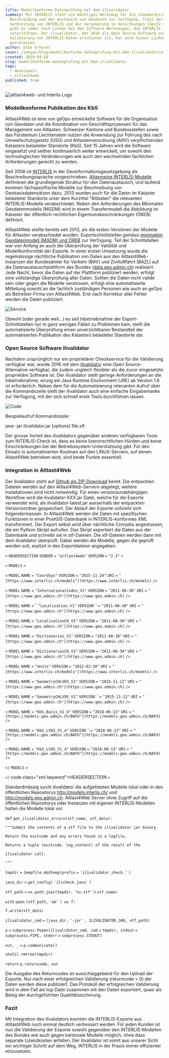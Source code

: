 ```yaml
---
title: Modellkonforme Datenprüfung mit dem ilivalidator
summary: Mit INTERLIS steht ein mächtiges Werkzeug für die standardisierte
  Beschreibung und den Austausch von Geodaten zur Verfügung. Trotz der weiten
  Verbreitung von INTERLIS und der Verankerung in Verordnungen (GeoIV-swisstopo)
  gibt es immer noch Lücken bei den Software-Werkzeugen, die INTERLIS
  unterstützen. Der ilivalidator, der 2016 als Open Source-Software zur
  Validierung von INTERLIS-Daten erschienen ist, hat eine dieser Lücken
  geschlossen.
author: Elke Erhardt
cover: /images/blog/modellkonforme-datenprufung-mit-dem-ilivalidator/altlast4web_0.png
created: 2019-04-16
slug: modellkonforme-datenprufung-mit-dem-ilivalidator
tags:
  - developers
  - altlast4web
published: true
---
```

![](/images/blog/modellkonforme-datenprufung-mit-dem-ilivalidator/altlast4web%20_%20Interlis_0.png "altlast4web- und Interlis Logo")

  
  
  
  

### Modellkonforme Publikation des KbS

Altlast4Web ist eine von geOps entwickelte Software für die Organisation von Geodaten und die Koordination von Geschäftsprozessen für das Management von Altlasten. Schweizer Kantone und Bundessstellen sowie das Fürstentum Liechtenstein nutzen die Anwendung zur Führung des nach Umweltschutzgesetz (USG) und Altlastenverordnung (AltlV) verpflichtenden Katasters belasteter Standorte (KbS). Seit 15 Jahren wird die Software eingesetzt und seither kontinuierlich weiter entwickelt, um sowohl den technologischen Veränderungen wie auch den wechselnden fachlichen Anforderungen gerecht zu werden.

Seit 2008 ist [INTERLIS](https://www.interlis.ch/) in der Geoinformationsgesetzgebung als Beschreibungssprache vorgeschrieben. [Allgemeine INTERLIS-Modelle](http://models.geo.admin.ch/BAFU/) definieren die grundlegende Struktur für den Datenaustausch, und laufend kommen fachspezifische Modelle zur Beschreibung von Geobasisdatensätzen dazu. 2013 wurden auch für die Daten im Kataster belasteter Standorte unter dem Kurztitel "Altlasten" die relevanten INTERLIS-Modelle verabschiedet. Neben den Anforderungen des Minimalen Geodatenmodells (MGDM) wird in einem Transfermodell die Abbildung im Kataster der öffentlich-rechtlichen Eigentumsbeschränkungen (ÖREB) definiert.

Altlast4Web stellte bereits seit 2013, als die ersten Versionen der Modelle für Altlasten verabschiedet wurden, Exportschnittstellen gemäss [minimalem Geodatenmodell (MGDM) und ÖREB](https://www.bafu.admin.ch/bafu/de/home/zustand/daten/geodatenmodelle/altlasten--geodatenmodelle.html) zur Verfügung. Teil der Schnittstellen war von Anfang an auch die Überprüfung der Validität und Modellkonformität der Exporte. In einer ersten Umsetzung wurde die regelmässige nächtliche Publikation von Daten aus den Altlast4Web-Instanzen der Bundesämter für Verkehr (BAV) und Zivilluftfahrt (BAZL) auf die Datenaustauschplattform des Bundes ([data.geo.admin.ch](https://data.geo.admin.ch/)) realisiert. Jede Nacht, bevor die Daten auf der Plattform publiziert werden, erfolgt eine vollständige Überprüfung aller Daten. Sollten die Daten nicht valide sein oder gegen die Modelle verstossen, erfolgt eine automatisierte Mitteilung sowohl an die fachlich zuständigen Personen wie auch an geOps als Betreiber-Firma von Altlast4Web. Erst nach Korrektur aller Fehler werden die Daten publiziert.

![](/images/blog/modellkonforme-datenprufung-mit-dem-ilivalidator/service.png "Service")

Obwohl (oder gerade weil...) es seit Inbetriebnahme der Export-Schnittstellen nur in ganz wenigen Fällen zu Problemen kam, stellt die automatisierte Überprüfung einen unverzichtbaren Bestandteil der automatisierten Publikation des Katasters belasteter Standorte dar.

### Open Source Software ilivalidator

Nachdem ursprünglich nur ein proprietärer Checkservice für die Validierung verfügbar war, wurde 2016 mit dem [ilivalidator](https://github.com/claeis/ilivalidator) eine Open Source-Alternative verfügbar, die zudem ungleich flexibler als die zuvor eingesetzte proprietäre Software ist. Der ilivalidator stellt geringe Anforderungen an die Inbetriebnahme, einzig ein Java Runtime Environment (JRE) ab Version 1.6 ist erforderlich. Neben dem für die Automatisierung relevanten Aufruf über die Kommandozeile stellt der ilivalidator auch eine einfache Eingabemaske zur Verfügung, mit der sich schnell erste Tests durchführen lassen.

![](/images/blog/modellkonforme-datenprufung-mit-dem-ilivalidator/code.png "Code")

Beispielaufruf Kommandozeile:

  
java -jar ilivalidator.jar \[options\] file.xft  
  

Der grosse Vorteil des ilivalidators gegenüber anderen verfügbaren Tools zum INTERLIS-Check ist, dass es keine lizenzrechtlichen Hürden und keine Einschränkungen bei der Betriebssystem-Unterstützung gibt. Für den Einsatz in automatisierten Routinen auf den LINUX-Servern, auf denen Altast4Web betrieben wird, sind beide Punkte essentiell.

### Integration in Altlast4Web

Der ilivalidator steht auf [Github als ZIP-Download](https://github.com/claeis/ilivalidator/releases) bereit. Die entpackten Dateien werden auf den Altlast4Web-Servern abgelegt, weitere Installationen sind nicht notwendig. Für einen versionsunabhängigen Workflow wird die ilivalidator-XXX.jar Datei, welche für die Exporte verwendet wird, als ilivalidator-latest.jar ausserhalb der entpackten Versionsordner gespeichert. Der Ablauf der Exporte vollzieht sich folgendermassen. In Altlast4Web werden die Daten mit spezifischen Funktionen in einer PostGIS-Datenbank in INTERLIS-konformes XML transformiert. Der Export selbst wird über nächtliche Cronjobs angestossen, die ein Python-Skript aufrufen. Das Skript exportiert die Daten aus der Datenbank und schreibt sie in xtf-Dateien. Die xtf-Dateien werden dann mit dem ilivalidator überprüft. Dabei werden die Modelle, gegen die geprüft werden soll, explizit in den Exportdateien angegeben.

  
  

`<` `HEADERSECTION` `SENDER` `=` `"altlast4web"` `VERSION` `=` `"2.3"` `>`

  `<` `MODELS` `>`

  `<` `MODEL` `NAME` `=` `"CoordSys"` `VERSION` `=` `"2015-11-24"` `URI` `=` `"[https://www.interlis.ch/models"](https://www.interlis.ch/models)` `/>`

 `<` `MODEL` `NAME` `=` `"InternationalCodes_V1"` `VERSION` `=` `"2011-08-30"` `URI` `=` `"[https://www.geo.admin.ch"](https://www.geo.admin.ch)` `/>`

  `<` `MODEL` `NAME` `=``"Localisation_V1"` `VERSION``=` `"2011-08-30"` `URI` `=` `"[https://www.geo.admin.ch"](https://www.geo.admin.ch)` `/>`

  `<` `MODEL` `NAME` `=` `"LocalisationCH_V1"` `VERSION` `=` `"2011-08-30"` `URI` `=` `"[https://www.geo.admin.ch"](https://www.geo.admin.ch)` `/>`

  `<` `MODEL` `NAME` `=` `"Dictionaries_V1"` `VERSION` `=` `"2011-08-30"` `URI` `=` `"[https://www.geo.admin.ch"](https://www.geo.admin.ch)` `/>`

  `<` `MODEL` `NAME` `=` `"DictionariesCH_V1"` `VERSION` `=` `"2011-08-30"` `URI` `=` `"[https://www.geo.admin.ch"](https://www.geo.admin.ch)` `/>`

  `<` `MODEL` `NAME` `=` `"Units"` `VERSION` `=` `"2012-02-20"` `URI` `=` `"[https://www.interlis.ch/models"](https://www.interlis.ch/models)` `/>`

  `<` `MODEL` `NAME` `=` `"GeometryCHLV03_V1"` `VERSION` `=` `"2015-11-12"` `URI` `=` `"[https://www.geo.admin.ch"](https://www.geo.admin.ch)` `/>`

  `<` `MODEL` `NAME` `=` `"GeometryCHLV95_V1"` `VERSION``=` `"2015-11-12"` `URI` `=` `"[https://www.geo.admin.ch"](https://www.geo.admin.ch)` `/>`

  `<` `MODEL` `NAME` `=` `"KbS_Basis_V1_4"` `VERSION` `=` `"2018-06-13"` `URI` `=` `"[https://models.geo.admin.ch/BAFU"](https://models.geo.admin.ch/BAFU)` `/>`

  `<` `MODEL` `NAME` `=` `"KbS_LV03_V1_4"` `VERSION``=` `"2018-06-13"` `URI` `=` `"[https://models.geo.admin.ch/BAFU"](https://models.geo.admin.ch/BAFU)` `/>`

  `<` `MODEL` `NAME` `=` `"KbS_LV95_V1_4"` `VERSION` `=` `"2018-06-13"` `URI` `=` `"[https://models.geo.admin.ch/BAFU"](https://models.geo.admin.ch/BAFU)` `/>`

  `</` `MODELS` `>`

  `</` code class="xml keyword">HEADERSECTION `>`

  
  

Standardmässig sucht ilivalidator die aufgelisteten Modelle lokal oder in den öffentlichen Repositorys http://models.interlis.ch/ und http://models.geo.admin.ch. Altlast4Web Server ohne Zugriff auf die öffentlichen Repositorys oder Instanzen mit eigenen INTERLIS-Modellen halten die Modelle lokal vor.

  
  

`def` `get_ilivalidator_errors(xtf_name, xtf_data):`

  `"""Submit the contents of a xtf file to the ilivalidator jar binary.`

  `Return the exitcode and any errors found in a logfile.`

  `Returns a tuple (exitcode, log_content) of the result of the`

  `ilivalidator call.`

  `"""`

 `tmpdir` `=` `tempfile.mkdtemp(prefix` `=` `'ilivalidator_check.'` `)`

  `java_dir` `=` `get_config(` `'ilicheck.java'` `)`

  `xtf_path` `=` `os.path.join(tmpdir,` `'%s.xtf'` `%` `xtf_name)`

  `with` `open` `(xtf_path,` `'wb'` `) as f:`

  `f.write(xtf_data)`

  `ilivalidator_cmd` `=` `[java_dir,` `'-jar'` `, ILIVALIDATOR_JAR, xtf_path]`

  `p` `=` `subprocess.Popen(ilivalidator_cmd, cwd` `=` `tmpdir, stdout` `=` `subprocess.PIPE, stderr` `=` `subprocess.STDOUT)`

  `out, _` `=` `p.communicate()`

  `shutil.rmtree(tmpdir)`

  `return` `p.returncode, out`

  
  

Die Ausgabe des Returncodes ist ausschlaggebend für den Upload der Exporte. Nur nach einer erfolgreichen Validierung (returncode = 0) der Daten werden diese publiziert. Das Protokoll der erfolgreichen Validierung wird in dem Fall als log-Datei zusammen mit den Daten exportiert, quasi als Beleg der durchgeführten Qualtitätssicherung.

### Fazit

Mit Integration des ilivalidators konnten die INTERLIS-Exporte aus Altlast4Web noch einmal deutlich verbessert werden. Für jeden Kunden ist nun die Validierung der Exporte sowohl gegenüber den INTERLIS-Modellen des Bundes wie auch gegen kantonale Modelle möglich, ohne dass separate Lizenzkosten anfallen. Der ilivalidator ist somit aus unserer Sicht ein wichtiger Schritt auf dem Weg, INTERLIS in der Praxis immer effizienter einzusetzen.